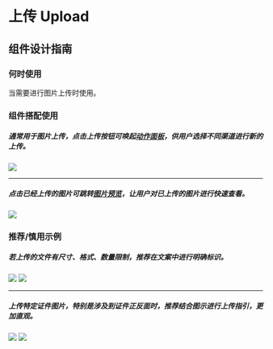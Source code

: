 # 上传 Upload

## 组件设计指南

### 何时使用

当需要进行图片上传时使用。

### 组件搭配使用

##### 通常用于图片上传，点击上传按钮可唤起[动作面板](./action-sheet)，供用户选择不同渠道进行新的上传。

<div class="item">
  <img src="https://oteam-tdesign-1258344706.cos.ap-guangzhou.myqcloud.com/site/design/mobile-guide/Upload%201.png" />
</div>

<hr />

##### 点击已经上传的图片可跳转[图片预览](./image-viewer)，让用户对已上传的图片进行快速查看。

<div class="item">
  <img src="https://oteam-tdesign-1258344706.cos.ap-guangzhou.myqcloud.com/site/design/mobile-guide/Upload%202.png" />
</div>



### 推荐/慎用示例

##### 若上传的文件有尺寸、格式、数量限制，推荐在文案中进行明确标识。

<div class="item">
  <img src="https://oteam-tdesign-1258344706.cos.ap-guangzhou.myqcloud.com/site/design/mobile-guide/Upload%203.png" />
  <img class="tag" src="https://oteam-tdesign-1258344706.cos.ap-guangzhou.myqcloud.com/site/doc/good.png" />
</div>

<hr />

##### 上传特定证件图片，特别是涉及到证件正反面时，推荐结合图示进行上传指引，更加直观。

<div class="legend">  
  <div class="item">
    <img src="https://oteam-tdesign-1258344706.cos.ap-guangzhou.myqcloud.com/site/design/mobile-guide/Upload%204.png" />
    <img class="tag" src="https://oteam-tdesign-1258344706.cos.ap-guangzhou.myqcloud.com/site/doc/bad.png" />
  </div>
</div>


